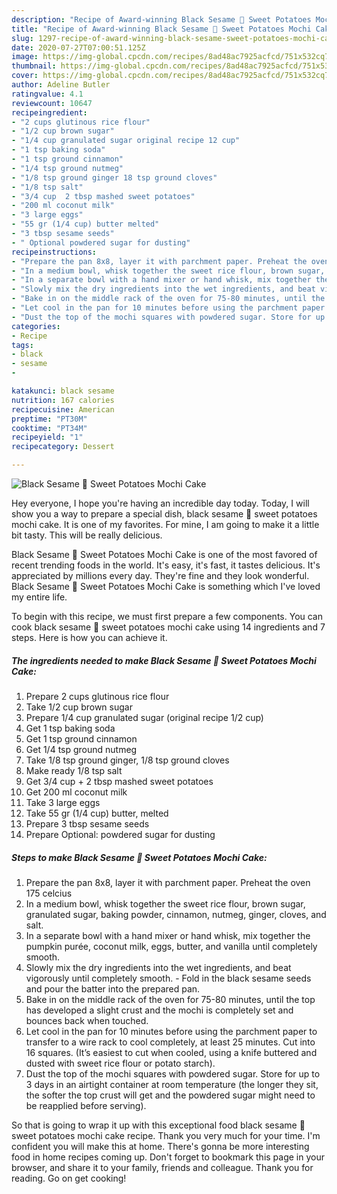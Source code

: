 ```yaml
---
description: "Recipe of Award-winning Black Sesame 🍠 Sweet Potatoes Mochi Cake"
title: "Recipe of Award-winning Black Sesame 🍠 Sweet Potatoes Mochi Cake"
slug: 1297-recipe-of-award-winning-black-sesame-sweet-potatoes-mochi-cake
date: 2020-07-27T07:00:51.125Z
image: https://img-global.cpcdn.com/recipes/8ad48ac7925acfcd/751x532cq70/black-sesame-🍠-sweet-potatoes-mochi-cake-recipe-main-photo.jpg
thumbnail: https://img-global.cpcdn.com/recipes/8ad48ac7925acfcd/751x532cq70/black-sesame-🍠-sweet-potatoes-mochi-cake-recipe-main-photo.jpg
cover: https://img-global.cpcdn.com/recipes/8ad48ac7925acfcd/751x532cq70/black-sesame-🍠-sweet-potatoes-mochi-cake-recipe-main-photo.jpg
author: Adeline Butler
ratingvalue: 4.1
reviewcount: 10647
recipeingredient:
- "2 cups glutinous rice flour"
- "1/2 cup brown sugar"
- "1/4 cup granulated sugar original recipe 12 cup"
- "1 tsp baking soda"
- "1 tsp ground cinnamon"
- "1/4 tsp ground nutmeg"
- "1/8 tsp ground ginger 18 tsp ground cloves"
- "1/8 tsp salt"
- "3/4 cup  2 tbsp mashed sweet potatoes"
- "200 ml coconut milk"
- "3 large eggs"
- "55 gr (1/4 cup) butter melted"
- "3 tbsp sesame seeds"
- " Optional powdered sugar for dusting"
recipeinstructions:
- "Prepare the pan 8x8, layer it with parchment paper. Preheat the oven 175 celcius"
- "In a medium bowl, whisk together the sweet rice flour, brown sugar, granulated sugar, baking powder, cinnamon, nutmeg, ginger, cloves, and salt."
- "In a separate bowl with a hand mixer or hand whisk, mix together the pumpkin purée, coconut milk, eggs, butter, and vanilla until completely smooth."
- "Slowly mix the dry ingredients into the wet ingredients, and beat vigorously until completely smooth. Fold in the black sesame seeds and pour the batter into the prepared pan."
- "Bake in on the middle rack of the oven for 75-80 minutes, until the top has developed a slight crust and the mochi is completely set and bounces back when touched."
- "Let cool in the pan for 10 minutes before using the parchment paper to transfer to a wire rack to cool completely, at least 25 minutes. Cut into 16 squares. (It’s easiest to cut when cooled, using a knife buttered and dusted with sweet rice flour or potato starch)."
- "Dust the top of the mochi squares with powdered sugar. Store for up to 3 days in an airtight container at room temperature (the longer they sit, the softer the top crust will get and the powdered sugar might need to be reapplied before serving)."
categories:
- Recipe
tags:
- black
- sesame
- 

katakunci: black sesame  
nutrition: 167 calories
recipecuisine: American
preptime: "PT30M"
cooktime: "PT34M"
recipeyield: "1"
recipecategory: Dessert

---
```



![Black Sesame 🍠 Sweet Potatoes Mochi Cake](https://img-global.cpcdn.com/recipes/8ad48ac7925acfcd/751x532cq70/black-sesame-🍠-sweet-potatoes-mochi-cake-recipe-main-photo.jpg)

Hey everyone, I hope you're having an incredible day today. Today, I will show you a way to prepare a special dish, black sesame 🍠 sweet potatoes mochi cake. It is one of my favorites. For mine, I am going to make it a little bit tasty. This will be really delicious.

Black Sesame 🍠 Sweet Potatoes Mochi Cake is one of the most favored of recent trending foods in the world. It's easy, it's fast, it tastes delicious. It's appreciated by millions every day. They're fine and they look wonderful. Black Sesame 🍠 Sweet Potatoes Mochi Cake is something which I've loved my entire life.




To begin with this recipe, we must first prepare a few components. You can cook black sesame 🍠 sweet potatoes mochi cake using 14 ingredients and 7 steps. Here is how you can achieve it.

<!--inarticleads1-->

##### The ingredients needed to make Black Sesame 🍠 Sweet Potatoes Mochi Cake:

1. Prepare 2 cups glutinous rice flour
1. Take 1/2 cup brown sugar
1. Prepare 1/4 cup granulated sugar (original recipe 1/2 cup)
1. Get 1 tsp baking soda
1. Get 1 tsp ground cinnamon
1. Get 1/4 tsp ground nutmeg
1. Take 1/8 tsp ground ginger, 1/8 tsp ground cloves
1. Make ready 1/8 tsp salt
1. Get 3/4 cup + 2 tbsp mashed sweet potatoes
1. Get 200 ml coconut milk
1. Take 3 large eggs
1. Take 55 gr (1/4 cup) butter, melted
1. Prepare 3 tbsp sesame seeds
1. Prepare  Optional: powdered sugar for dusting




<!--inarticleads2-->

##### Steps to make Black Sesame 🍠 Sweet Potatoes Mochi Cake:

1. Prepare the pan 8x8, layer it with parchment paper. Preheat the oven 175 celcius
1. In a medium bowl, whisk together the sweet rice flour, brown sugar, granulated sugar, baking powder, cinnamon, nutmeg, ginger, cloves, and salt.
1. In a separate bowl with a hand mixer or hand whisk, mix together the pumpkin purée, coconut milk, eggs, butter, and vanilla until completely smooth.
1. Slowly mix the dry ingredients into the wet ingredients, and beat vigorously until completely smooth. - Fold in the black sesame seeds and pour the batter into the prepared pan.
1. Bake in on the middle rack of the oven for 75-80 minutes, until the top has developed a slight crust and the mochi is completely set and bounces back when touched.
1. Let cool in the pan for 10 minutes before using the parchment paper to transfer to a wire rack to cool completely, at least 25 minutes. Cut into 16 squares. (It’s easiest to cut when cooled, using a knife buttered and dusted with sweet rice flour or potato starch).
1. Dust the top of the mochi squares with powdered sugar. Store for up to 3 days in an airtight container at room temperature (the longer they sit, the softer the top crust will get and the powdered sugar might need to be reapplied before serving).




So that is going to wrap it up with this exceptional food black sesame 🍠 sweet potatoes mochi cake recipe. Thank you very much for your time. I'm confident you will make this at home. There's gonna be more interesting food in home recipes coming up. Don't forget to bookmark this page in your browser, and share it to your family, friends and colleague. Thank you for reading. Go on get cooking!
